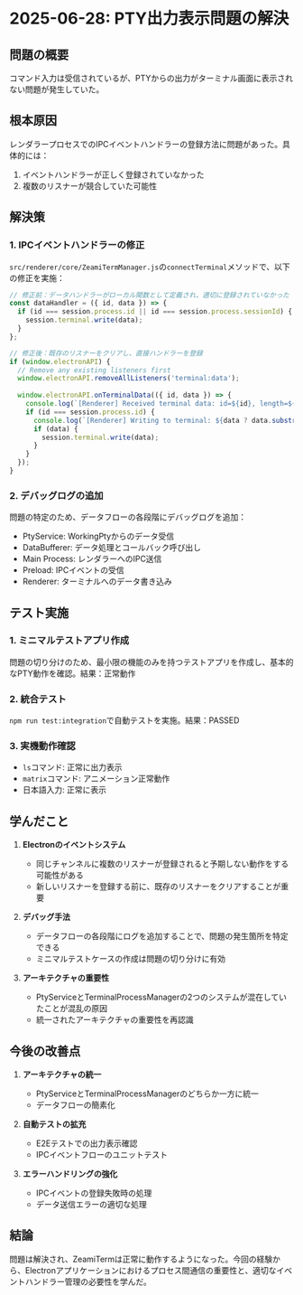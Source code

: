 # 2025-06-28: PTY出力表示問題の解決

## 問題の概要
コマンド入力は受信されているが、PTYからの出力がターミナル画面に表示されない問題が発生していた。

## 根本原因
レンダラープロセスでのIPCイベントハンドラーの登録方法に問題があった。具体的には：
1. イベントハンドラーが正しく登録されていなかった
2. 複数のリスナーが競合していた可能性

## 解決策

### 1. IPCイベントハンドラーの修正
`src/renderer/core/ZeamiTermManager.js`の`connectTerminal`メソッドで、以下の修正を実施：

```javascript
// 修正前：データハンドラーがローカル関数として定義され、適切に登録されていなかった
const dataHandler = ({ id, data }) => {
  if (id === session.process.id || id === session.process.sessionId) {
    session.terminal.write(data);
  }
};

// 修正後：既存のリスナーをクリアし、直接ハンドラーを登録
if (window.electronAPI) {
  // Remove any existing listeners first
  window.electronAPI.removeAllListeners('terminal:data');
  
  window.electronAPI.onTerminalData(({ id, data }) => {
    console.log(`[Renderer] Received terminal data: id=${id}, length=${data ? data.length : 0}`);
    if (id === session.process.id) {
      console.log(`[Renderer] Writing to terminal: ${data ? data.substring(0, 50) : 'null'}...`);
      if (data) {
        session.terminal.write(data);
      }
    }
  });
}
```

### 2. デバッグログの追加
問題の特定のため、データフローの各段階にデバッグログを追加：
- PtyService: WorkingPtyからのデータ受信
- DataBufferer: データ処理とコールバック呼び出し
- Main Process: レンダラーへのIPC送信
- Preload: IPCイベントの受信
- Renderer: ターミナルへのデータ書き込み

## テスト実施

### 1. ミニマルテストアプリ作成
問題の切り分けのため、最小限の機能のみを持つテストアプリを作成し、基本的なPTY動作を確認。結果：正常動作

### 2. 統合テスト
`npm run test:integration`で自動テストを実施。結果：PASSED

### 3. 実機動作確認
- `ls`コマンド: 正常に出力表示
- `matrix`コマンド: アニメーション正常動作
- 日本語入力: 正常に表示

## 学んだこと

1. **Electronのイベントシステム**
   - 同じチャンネルに複数のリスナーが登録されると予期しない動作をする可能性がある
   - 新しいリスナーを登録する前に、既存のリスナーをクリアすることが重要

2. **デバッグ手法**
   - データフローの各段階にログを追加することで、問題の発生箇所を特定できる
   - ミニマルテストケースの作成は問題の切り分けに有効

3. **アーキテクチャの重要性**
   - PtyServiceとTerminalProcessManagerの2つのシステムが混在していたことが混乱の原因
   - 統一されたアーキテクチャの重要性を再認識

## 今後の改善点

1. **アーキテクチャの統一**
   - PtyServiceとTerminalProcessManagerのどちらか一方に統一
   - データフローの簡素化

2. **自動テストの拡充**
   - E2Eテストでの出力表示確認
   - IPCイベントフローのユニットテスト

3. **エラーハンドリングの強化**
   - IPCイベントの登録失敗時の処理
   - データ送信エラーの適切な処理

## 結論
問題は解決され、ZeamiTermは正常に動作するようになった。今回の経験から、Electronアプリケーションにおけるプロセス間通信の重要性と、適切なイベントハンドラー管理の必要性を学んだ。